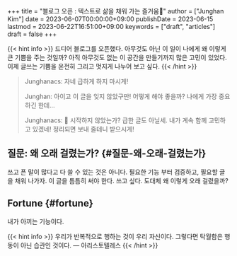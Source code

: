 +++
title = "블로그 오픈 : 텍스트로 삶을 채워 가는 즐거움🌱"
author = ["Junghan Kim"]
date = 2023-06-07T00:00:00+09:00
publishDate = 2023-06-15
lastmod = 2023-06-22T16:51:00+09:00
keywords = ["draft", "articles"]
draft = false
+++

{{< hint info >}}
드디어 블로그를 오픈했다. 아무것도 아닌 이 일이 나에게 왜 이렇게 큰 기쁨을 주는
것일까? 아직 아무것도 없는 이 공간을 만들기까지 많은 고민이 있었다. 이제 글쓰는
기쁨을 온전히 그리고 멋지게 나누어 보고 싶다.
{{< /hint >}}

<!--more-->

> Junghanacs: 자네 급하게 하지 마시게!
>
> Junghan: 아이고 이 글을 잊지 않았구만! 어떻게 해야 좋을까? 나에게 가장
>   중요하긴 한데...
>
> Junghanacs: 🌱 시작하지 않았는가? 급한 글도 아닐세. 내가 계속 함께 고민하고
> 있겠네! 정리되면 보내 줄테니 받으시게!


## 질문: 왜 오래 걸렸는가? {#질문-왜-오래-걸렸는가}

쓰고 픈 말이 많다고 다 쓸 수 있는 것은 아니다.
필요한 기능 부터 검증하고, 필요할 글을 채워 나가자.
이 글을 틈틈히 써야 한다. 쓰고 싶다. 도대체 왜 이렇게 오래 걸렸을까?


## Fortune {#fortune}

내가 아끼는 기능이다.

{{< hint info >}}
우리가 반복적으로 행하는 것이 우리 자신이다.
그렇다면 탁월함은 행동이 아닌 습관인 것이다. — 아리스토텔레스
{{< /hint >}}
